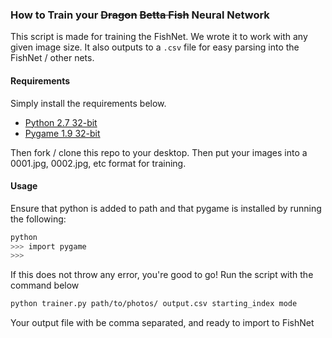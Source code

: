 ### How to Train your <s>Dragon</s> <s>Betta Fish</s> Neural Network

This script is made for training the FishNet. We wrote it to work with any given image size.
It also outputs to a ``.csv`` file for easy parsing into the FishNet / other nets.

#### Requirements

Simply install the requirements below.
- [Python 2.7 32-bit](https://www.python.org/ftp/python/2.7.8/python-2.7.8.msi)
- [Pygame 1.9 32-bit](http://pygame.org/ftp/pygame-1.9.1.win32-py2.7.msi)

Then fork / clone this repo to your desktop. Then put your images into 
a 0001.jpg, 0002.jpg, etc format for training.

#### Usage

Ensure that python is added to path and that pygame is installed by running the following:
``` bash
python
>>> import pygame
>>>
```
If this does not throw any error, you're good to go! Run the script with the command below

``` bash
python trainer.py path/to/photos/ output.csv starting_index mode
```

Your output file with be comma separated, and ready to import to FishNet
